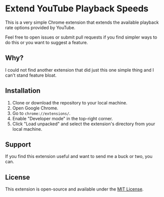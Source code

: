 # Extend YouTube Playback Speeds

This is a very simple Chrome extension that extends the available playback rate options provided by YouTube.

Feel free to open issues or submit pull requests if you find simpler ways to do this or you want to suggest a feature.

## Why?

I could not find another extension that did just this one simple thing and I can't stand feature bloat.

## Installation

1. Clone or download the repository to your local machine.
2. Open Google Chrome.
3. Go to `chrome://extensions/`.
4. Enable "Developer mode" in the top-right corner.
5. Click "Load unpacked" and select the extension's directory from your local machine.

## Support

If you find this extension useful and want to send me a buck or two, you can.

## License

This extension is open-source and available under the [MIT License](LICENSE).
